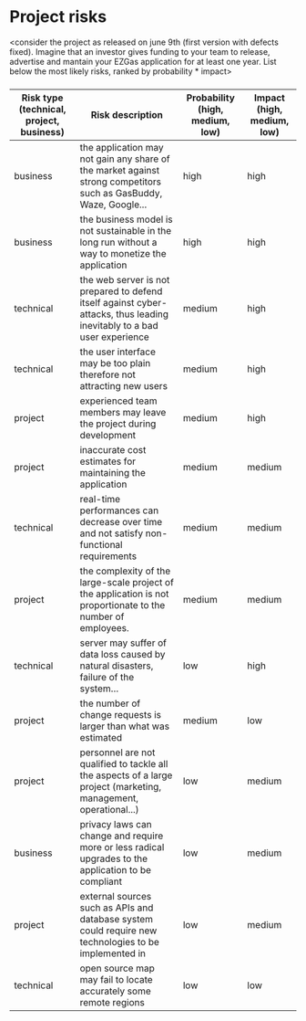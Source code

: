 # Project risks

<consider the project as released on june 9th (first version with defects fixed).
Imagine that an investor gives funding to your team to release, advertise and mantain 
your  EZGas application for at least one year. 
List below the most likely risks, ranked by probability * impact>

###

|  Risk type (technical, project, business) | Risk description | Probability (high, medium, low) | Impact (high, medium, low)|
| ------    | ------ | ---------- | --------------- | 
| business  | the application may not gain any share of the market against strong competitors such as GasBuddy, Waze, Google...| high | high | 
| business  | the business model is not sustainable in the long run without a way to monetize the application | high | high |
| technical | the web server is not prepared to defend itself against cyber-attacks, thus leading inevitably to a bad user experience | medium | high |
| technical | the user interface may be too plain therefore not attracting new users | medium | high | 
| project   | experienced team members may leave the project during development | medium | high |
| project   | inaccurate cost estimates for maintaining the application | medium | medium |
| technical | real-time performances can decrease over time and not satisfy non-functional requirements | medium | medium |
| project   | the complexity of the large-scale project of the application is not proportionate to the number of employees. | medium | medium |
| technical | server may suffer of data loss caused by natural disasters, failure of the system… | low | high |
| project   | the number of change requests is larger than what was estimated | medium | low |
| project   | personnel are not qualified to tackle all the aspects of a large project (marketing, management, operational...) | low | medium |
| business  | privacy laws can change and require more or less radical upgrades to the application to be compliant | low | medium |
| project   | external sources such as APIs and database system could require new technologies to be implemented in | low | medium |
| technical | open source map may fail to locate accurately some remote regions | low | low |